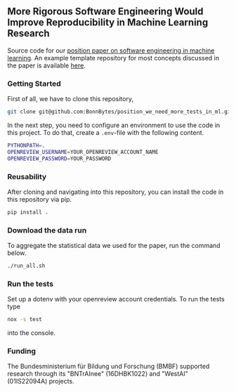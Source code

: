 ## More Rigorous Software Engineering Would Improve Reproducibility in Machine Learning Research

Source code for our [position paper on software engineering in machine learning](https://arxiv.org/pdf/2502.00902).
An example template repository for most concepts discussed in the paper is available [here](https://github.com/Deep-Learning-with-Jax/day_01_exercise_intro/tree/main). 

### Getting Started
First of all, we have to clone this repository,
``` bash
git clone git@github.com:BonnBytes/position_we_need_more_tests_in_ml.git
```
In the next step, you need to configure an environment to use the code in this project. 
To do that, create a `.env`-file with the following content.

``` bash
PYTHONPATH=.
OPENREVIEW_USERNAME=YOUR_OPENREVIEW_ACCOUNT_NAME
OPENREVIEW_PASSWORD=YOUR_PASSWORD
```


### Reusability
After cloning and navigating into this repository, you can install the code in this repository via pip.

``` bash
pip install .
```

### Download the data run
To aggregate the statistical data we used for the paper, run the command below.

``` bash
./run_all.sh
```

### Run the tests
Set up a dotenv with your openreview account credentials. To run the tests type
``` bash
nox -s test
```
into the console.


### Funding

The Bundesministerium für Bildung und Forschung (BMBF) supported research through its "BNTrAInee" (16DHBK1022) and "WestAI" (01IS22094A) projects. 
